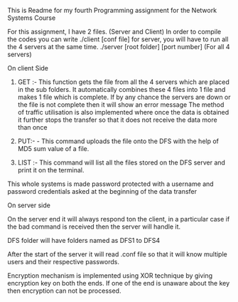 This is Readme for my fourth Programming assignment for the Network Systems Course

For this assignment, I have 2 files. (Server and Client)
In order to compile the codes you can write ./client [conf file]
for server, you will have to run all the 4 servers at the same time.
./server [root folder] [port number] (For all 4 servers)

On client Side
 1) GET :- This function gets the file from all the 4 servers which are placed in the sub folders. It automatically combines these 4 files into 1
 file and makes 1 file which is complete. If by any chance the servers are down or the file is not complete then it will show an error message
 The method of traffic utilisation is also implemented where once the data is obtained it further stops the transfer so that it does not receive the data more than once

 2) PUT:- - This command uploads the file onto the DFS with the help of MD5 sum value of a file.

 3) LIST :- This command will list all the files stored on the DFS server and print it on the terminal. 

  This whole systems is made password protected with a username and password credentials asked at the beginning of the data transfer
  
On server side

On the server end it will always respond ton the client, in a particular case if the bad command is received then the server will handle it.

DFS folder will have folders named as DFS1 to DFS4

After the start of the server it will read .conf file so that it will know multiple users and their respective passwords. 

Encryption mechanism is implemented using XOR technique by giving encryption key on both the ends. If one of the end is unaware about the 
key then encryption can not be processed.
